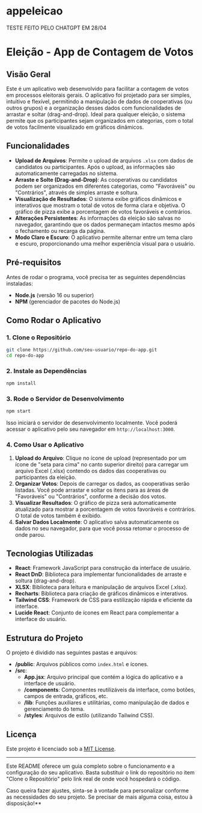 # appeleicao

TESTE FEITO PELO CHATGPT EM 28/04

# **Eleição - App de Contagem de Votos**

## **Visão Geral**

Este é um aplicativo web desenvolvido para facilitar a contagem de votos em processos eleitorais gerais. O aplicativo foi projetado para ser simples, intuitivo e flexível, permitindo a manipulação de dados de cooperativas (ou outros grupos) e a organização desses dados com funcionalidades de arrastar e soltar (drag-and-drop). Ideal para qualquer eleição, o sistema permite que os participantes sejam organizados em categorias, com o total de votos facilmente visualizado em gráficos dinâmicos.

## **Funcionalidades**

- **Upload de Arquivos**: Permite o upload de arquivos `.xlsx` com dados de candidatos ou participantes. Após o upload, as informações são automaticamente carregadas no sistema.
- **Arraste e Solte (Drag-and-Drop)**: As cooperativas ou candidatos podem ser organizados em diferentes categorias, como "Favoráveis" ou "Contrários", através de simples arraste e soltura.
- **Visualização de Resultados**: O sistema exibe gráficos dinâmicos e interativos que mostram o total de votos de forma clara e objetiva. O gráfico de pizza exibe a porcentagem de votos favoráveis e contrários.
- **Alterações Persistentes**: As informações da eleição são salvas no navegador, garantindo que os dados permaneçam intactos mesmo após o fechamento ou recarga da página.
- **Modo Claro e Escuro**: O aplicativo permite alternar entre um tema claro e escuro, proporcionando uma melhor experiência visual para o usuário.

## **Pré-requisitos**

Antes de rodar o programa, você precisa ter as seguintes dependências instaladas:

- **Node.js** (versão 16 ou superior)  
- **NPM** (gerenciador de pacotes do Node.js)

## **Como Rodar o Aplicativo**

### 1. Clone o Repositório

```bash
git clone https://github.com/seu-usuario/repo-do-app.git
cd repo-do-app
```

### 2. Instale as Dependências

```bash
npm install
```

### 3. Rode o Servidor de Desenvolvimento

```bash
npm start
```

Isso iniciará o servidor de desenvolvimento localmente. Você poderá acessar o aplicativo pelo seu navegador em `http://localhost:3000`.

### 4. Como Usar o Aplicativo

1. **Upload do Arquivo**: Clique no ícone de upload (representado por um ícone de "seta para cima" no canto superior direito) para carregar um arquivo Excel (.xlsx) contendo os dados das cooperativas ou participantes da eleição.
2. **Organizar Votos**: Depois de carregar os dados, as cooperativas serão listadas. Você pode arrastar e soltar os itens para as áreas de "Favoráveis" ou "Contrários", conforme a decisão dos votos.
3. **Visualizar Resultados**: O gráfico de pizza será automaticamente atualizado para mostrar a porcentagem de votos favoráveis e contrários. O total de votos também é exibido.
4. **Salvar Dados Localmente**: O aplicativo salva automaticamente os dados no seu navegador, para que você possa retomar o processo de onde parou.

## **Tecnologias Utilizadas**

- **React**: Framework JavaScript para construção da interface de usuário.
- **React DnD**: Biblioteca para implementar funcionalidades de arraste e soltura (drag-and-drop).
- **XLSX**: Biblioteca para leitura e manipulação de arquivos Excel (.xlsx).
- **Recharts**: Biblioteca para criação de gráficos dinâmicos e interativos.
- **Tailwind CSS**: Framework de CSS para estilização rápida e eficiente da interface.
- **Lucide React**: Conjunto de ícones em React para complementar a interface do usuário.

## **Estrutura do Projeto**

O projeto é dividido nas seguintes pastas e arquivos:

- **/public**: Arquivos públicos como `index.html` e ícones.
- **/src**:
  - **App.jsx**: Arquivo principal que contém a lógica do aplicativo e a interface de usuário.
  - **/components**: Componentes reutilizáveis da interface, como botões, campos de entrada, gráficos, etc.
  - **/lib**: Funções auxiliares e utilitárias, como manipulação de dados e gerenciamento do tema.
  - **/styles**: Arquivos de estilo (utilizando Tailwind CSS).

## **Licença**

Este projeto é licenciado sob a [MIT License](LICENSE).

---

Este README oferece um guia completo sobre o funcionamento e a configuração do seu aplicativo. Basta substituir o link do repositório no item "Clone o Repositório" pelo link real de onde você hospedará o código.

Caso queira fazer ajustes, sinta-se à vontade para personalizar conforme as necessidades do seu projeto. Se precisar de mais alguma coisa, estou à disposição!**
